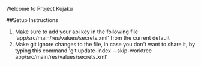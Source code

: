 Welcome to Project Kujaku

##Setup Instructions

1. Make sure to add your api key in the following file 'app/src/main/res/values/secrets.xml' from the current default
1. Make git ignore changes to the file, in case you don't want to share it, by typing this command 'git update-index --skip-worktree app/src/main/res/values/secrets.xml'